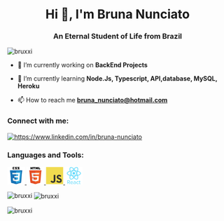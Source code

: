 <h1 align="center">Hi 👋, I'm Bruna Nunciato</h1>
<h3 align="center">An Eternal Student of Life from Brazil</h3>

<p align="left"> <img src="https://komarev.com/ghpvc/?username=bruxxi&label=Profile%20views&color=0e75b6&style=flat" alt="bruxxi" /> </p>

- 🔭 I’m currently working on **BackEnd Projects**

- 🌱 I’m currently learning **Node.Js, Typescript, API,database, MySQL, Heroku**

- 📫 How to reach me **bruna_nunciato@hotmail.com**

<h3 align="left">Connect with me:</h3>
<p align="left">
<a href="https://www.linkedin.com/in/bruna-nunciato" target="blank"><img align="center" src="https://raw.githubusercontent.com/rahuldkjain/github-profile-readme-generator/master/src/images/icons/Social/linked-in-alt.svg" alt="https://www.linkedin.com/in/bruna-nunciato" height="30" width="40" /></a>
</p>

<h3 align="left">Languages and Tools:</h3>
<p align="left"> <a href="https://www.w3schools.com/css/" target="_blank"> <img src="https://raw.githubusercontent.com/devicons/devicon/master/icons/css3/css3-original-wordmark.svg" alt="css3" width="40" height="40"/> </a> <a href="https://www.w3.org/html/" target="_blank"> <img src="https://raw.githubusercontent.com/devicons/devicon/master/icons/html5/html5-original-wordmark.svg" alt="html5" width="40" height="40"/> </a> <a href="https://developer.mozilla.org/en-US/docs/Web/JavaScript" target="_blank"> <img src="https://raw.githubusercontent.com/devicons/devicon/master/icons/javascript/javascript-original.svg" alt="javascript" width="40" height="40"/> </a> <a href="https://reactjs.org/" target="_blank"> <img src="https://raw.githubusercontent.com/devicons/devicon/master/icons/react/react-original-wordmark.svg" alt="react" width="40" height="40"/> </a> </p>

<p><img align="left" src="https://github-readme-stats.vercel.app/api/top-langs?username=bruxxi&show_icons=true&locale=en&layout=compact" alt="bruxxi" /></p>

<p>&nbsp;<img align="center" src="https://github-readme-stats.vercel.app/api?username=bruxxi&show_icons=true&locale=en" alt="bruxxi" /></p>

<p><img align="center" src="https://github-readme-streak-stats.herokuapp.com/?user=bruxxi&" alt="bruxxi" /></p>

